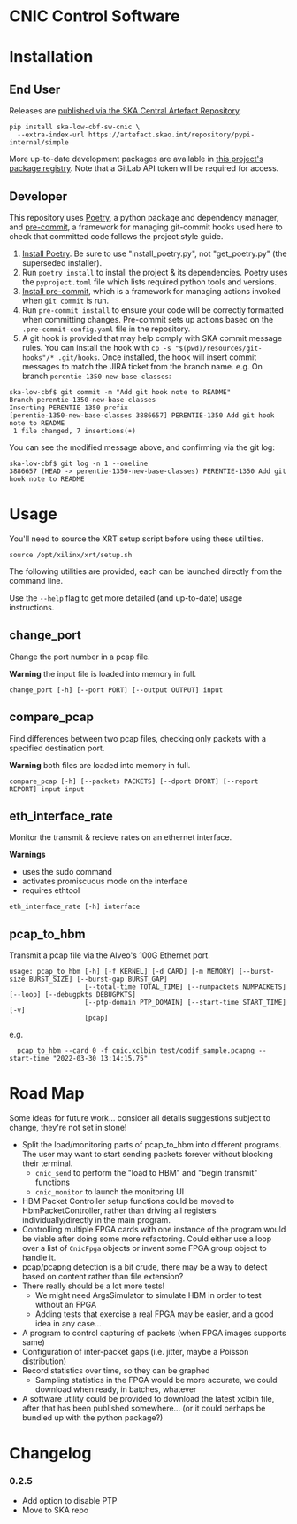 # CNIC Control Software

# Installation

## End User
Releases are [published via the SKA Central Artefact Repository](https://artefact.skao.int).

```console
pip install ska-low-cbf-sw-cnic \
  --extra-index-url https://artefact.skao.int/repository/pypi-internal/simple
```

More up-to-date development packages are available in
[this project's package registry](https://gitlab.com/ska-telescope/low-cbf/ska-low-cbf-sw-cnic/-/packages).
Note that a GitLab API token will be required for access.

## Developer

This repository uses [Poetry](https://python-poetry.org/), a python package
and dependency manager, and [pre-commit](https://pre-commit.com/), a framework
for managing git-commit hooks used here to check that committed code follows
the project style guide.

1. [Install Poetry](https://python-poetry.org/docs/#installation). Be sure to
use "install\_poetry.py", not "get\_poetry.py" (the superseded installer).
2. Run `poetry install` to install the project & its dependencies. Poetry
uses the `pyproject.toml` file which lists required python tools and versions.
3. [Install pre-commit](https://pre-commit.com/), which is a framework for
managing actions invoked when `git commit` is run.
4. Run `pre-commit install` to ensure your code will be correctly formatted
when committing changes. Pre-commit sets up actions based on the
`.pre-commit-config.yaml` file in the repository.
5. A git hook is provided that may help comply with SKA commit message rules.
You can install the hook with `cp -s "$(pwd)/resources/git-hooks"/* .git/hooks`.
Once installed, the hook will insert commit messages to match the JIRA ticket
from the branch name.
e.g. On branch `perentie-1350-new-base-classes`:
```console
ska-low-cbf$ git commit -m "Add git hook note to README"
Branch perentie-1350-new-base-classes
Inserting PERENTIE-1350 prefix
[perentie-1350-new-base-classes 3886657] PERENTIE-1350 Add git hook note to README
 1 file changed, 7 insertions(+)
```
You can see the modified message above, and confirming via the git log:
```console
ska-low-cbf$ git log -n 1 --oneline
3886657 (HEAD -> perentie-1350-new-base-classes) PERENTIE-1350 Add git hook note to README
```

# Usage

You'll need to source the XRT setup script before using these utilities.
```console
source /opt/xilinx/xrt/setup.sh
```

The following utilities are provided, each can be launched directly from the
command line.

Use the `--help` flag to get more detailed (and up-to-date) usage instructions.

## change\_port
Change the port number in a pcap file.

**Warning** the input file is loaded into memory in full.

```console
change_port [-h] [--port PORT] [--output OUTPUT] input
```

## compare\_pcap
Find differences between two pcap files, checking only packets with a specified
destination port.

**Warning** both files are loaded into memory in full.

```console
compare_pcap [-h] [--packets PACKETS] [--dport DPORT] [--report REPORT] input input
```

## eth\_interface\_rate

Monitor the transmit & recieve rates on an ethernet interface.

**Warnings**
* uses the sudo command
* activates promiscuous mode on the interface
* requires ethtool

```console
eth_interface_rate [-h] interface
```

## pcap\_to\_hbm

Transmit a pcap file via the Alveo's 100G Ethernet port.

```console
usage: pcap_to_hbm [-h] [-f KERNEL] [-d CARD] [-m MEMORY] [--burst-size BURST_SIZE] [--burst-gap BURST_GAP]
                   [--total-time TOTAL_TIME] [--numpackets NUMPACKETS] [--loop] [--debugpkts DEBUGPKTS]
                   [--ptp-domain PTP_DOMAIN] [--start-time START_TIME] [-v]
                   [pcap]
```
e.g.
```console
  pcap_to_hbm --card 0 -f cnic.xclbin test/codif_sample.pcapng --start-time "2022-03-30 13:14:15.75"
```
# Road Map

Some ideas for future work... consider all details suggestions subject to change,
they're not set in stone!

* Split the load/monitoring parts of pcap\_to\_hbm into different programs.
The user may want to start sending packets forever without blocking their terminal.
  * `cnic_send` to perform the "load to HBM" and "begin transmit" functions
  * `cnic_monitor` to launch the monitoring UI
* HBM Packet Controller setup functions could be moved to HbmPacketController,
rather than driving all registers individually/directly in the main program.
* Controlling multiple FPGA cards with one instance of the program would be
viable after doing some more refactoring. Could either use a loop over a list
of `CnicFpga` objects or invent some FPGA group object to handle it.
* pcap/pcapng detection is a bit crude, there may be a way to detect based on content
rather than file extension?
* There really should be a lot more tests!
  * We might need ArgsSimulator to simulate HBM in order to test without an FPGA
  * Adding tests that exercise a real FPGA may be easier, and a good idea in any case...
* A program to control capturing of packets (when FPGA images supports same)
* Configuration of inter-packet gaps (i.e. jitter, maybe a Poisson distribution)
* Record statistics over time, so they can be graphed
  * Sampling statistics in the FPGA would be more accurate, we could download
when ready, in batches, whatever
* A software utility could be provided to download the latest xclbin file,
after that has been published somewhere... (or it could perhaps be bundled up
with the python package?)

# Changelog
### 0.2.5
- Add option to disable PTP
- Move to SKA repo
